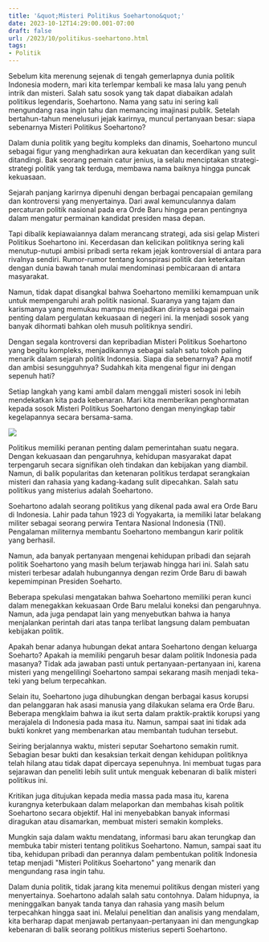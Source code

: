 ```yaml
---
title: '&quot;Misteri Politikus Soehartono&quot;'
date: 2023-10-12T14:29:00.001-07:00
draft: false
url: /2023/10/politikus-soehartono.html
tags: 
- Politik
---
```


  

Sebelum kita merenung sejenak di tengah gemerlapnya dunia politik Indonesia modern, mari kita terlempar kembali ke masa lalu yang penuh intrik dan misteri. Salah satu sosok yang tak dapat diabaikan adalah politikus legendaris, Soehartono. Nama yang satu ini sering kali mengundang rasa ingin tahu dan memancing imajinasi publik. Setelah bertahun-tahun menelusuri jejak karirnya, muncul pertanyaan besar: siapa sebenarnya Misteri Politikus Soehartono?

  

Dalam dunia politik yang begitu kompleks dan dinamis, Soehartono muncul sebagai figur yang menghadirkan aura kekuatan dan kecerdikan yang sulit ditandingi. Bak seorang pemain catur jenius, ia selalu menciptakan strategi-strategi politik yang tak terduga, membawa nama baiknya hingga puncak kekuasaan.

  

Sejarah panjang karirnya dipenuhi dengan berbagai pencapaian gemilang dan kontroversi yang menyertainya. Dari awal kemunculannya dalam percaturan politik nasional pada era Orde Baru hingga peran pentingnya dalam mengatur permainan kandidat presiden masa depan.

  

Tapi dibalik kepiawaiannya dalam merancang strategi, ada sisi gelap Misteri Politikus Soehartono ini. Kecerdasan dan kelicikan politiknya sering kali menutup-nutupi ambisi pribadi serta rekam jejak kontroversial di antara para rivalnya sendiri. Rumor-rumor tentang konspirasi politik dan keterkaitan dengan dunia bawah tanah mulai mendominasi pembicaraan di antara masyarakat.

  

Namun, tidak dapat disangkal bahwa Soehartono memiliki kemampuan unik untuk mempengaruhi arah politik nasional. Suaranya yang tajam dan karismanya yang memukau mampu menjadikan dirinya sebagai pemain penting dalam pergulatan kekuasaan di negeri ini. Ia menjadi sosok yang banyak dihormati bahkan oleh musuh politiknya sendiri.

  

Dengan segala kontroversi dan kepribadian Misteri Politikus Soehartono yang begitu kompleks, menjadikannya sebagai salah satu tokoh paling menarik dalam sejarah politik Indonesia. Siapa dia sebenarnya? Apa motif dan ambisi sesungguhnya? Sudahkah kita mengenal figur ini dengan sepenuh hati?

  

Setiap langkah yang kami ambil dalam menggali misteri sosok ini lebih mendekatkan kita pada kebenaran. Mari kita memberikan penghormatan kepada sosok Misteri Politikus Soehartono dengan menyingkap tabir kegelapannya secara bersama-sama.

  

![](https://akcdn.detik.net.id/visual/2020/09/22/shahnaz-soehartono_169.jpeg?w=900&q=90)

  

Politikus memiliki peranan penting dalam pemerintahan suatu negara. Dengan kekuasaan dan pengaruhnya, kehidupan masyarakat dapat terpengaruh secara signifikan oleh tindakan dan kebijakan yang diambil. Namun, di balik popularitas dan ketenaran politikus terdapat serangkaian misteri dan rahasia yang kadang-kadang sulit dipecahkan. Salah satu politikus yang misterius adalah Soehartono.

  

Soehartono adalah seorang politikus yang dikenal pada awal era Orde Baru di Indonesia. Lahir pada tahun 1923 di Yogyakarta, ia memiliki latar belakang militer sebagai seorang perwira Tentara Nasional Indonesia (TNI). Pengalaman militernya membantu Soehartono membangun karir politik yang berhasil.

  

Namun, ada banyak pertanyaan mengenai kehidupan pribadi dan sejarah politik Soehartono yang masih belum terjawab hingga hari ini. Salah satu misteri terbesar adalah hubungannya dengan rezim Orde Baru di bawah kepemimpinan Presiden Soeharto.

  

Beberapa spekulasi mengatakan bahwa Soehartono memiliki peran kunci dalam menegakkan kekuasaan Orde Baru melalui koneksi dan pengaruhnya. Namun, ada juga pendapat lain yang menyebutkan bahwa ia hanya menjalankan perintah dari atas tanpa terlibat langsung dalam pembuatan kebijakan politik.

  

Apakah benar adanya hubungan dekat antara Soehartono dengan keluarga Soeharto? Apakah ia memiliki pengaruh besar dalam politik Indonesia pada masanya? Tidak ada jawaban pasti untuk pertanyaan-pertanyaan ini, karena misteri yang mengelilingi Soehartono sampai sekarang masih menjadi teka-teki yang belum terpecahkan.

  

Selain itu, Soehartono juga dihubungkan dengan berbagai kasus korupsi dan pelanggaran hak asasi manusia yang dilakukan selama era Orde Baru. Beberapa mengklaim bahwa ia ikut serta dalam praktik-praktik korupsi yang merajalela di Indonesia pada masa itu. Namun, sampai saat ini tidak ada bukti konkret yang membenarkan atau membantah tuduhan tersebut.

  

Seiring berjalannya waktu, misteri seputar Soehartono semakin rumit. Sebagian besar bukti dan kesaksian terkait dengan kehidupan politiknya telah hilang atau tidak dapat dipercaya sepenuhnya. Ini membuat tugas para sejarawan dan peneliti lebih sulit untuk menguak kebenaran di balik misteri politikus ini.

  

Kritikan juga ditujukan kepada media massa pada masa itu, karena kurangnya keterbukaan dalam melaporkan dan membahas kisah politik Soehartono secara objektif. Hal ini menyebabkan banyak informasi diragukan atau disamarkan, membuat misteri semakin kompleks.

  

Mungkin saja dalam waktu mendatang, informasi baru akan terungkap dan membuka tabir misteri tentang politikus Soehartono. Namun, sampai saat itu tiba, kehidupan pribadi dan perannya dalam pembentukan politik Indonesia tetap menjadi "Misteri Politikus Soehartono" yang menarik dan mengundang rasa ingin tahu.

  

Dalam dunia politik, tidak jarang kita menemui politikus dengan misteri yang menyertainya. Soehartono adalah salah satu contohnya. Dalam hidupnya, ia meninggalkan banyak tanda tanya dan rahasia yang masih belum terpecahkan hingga saat ini. Melalui penelitian dan analisis yang mendalam, kita berharap dapat menjawab pertanyaan-pertanyaan ini dan mengungkap kebenaran di balik seorang politikus misterius seperti Soehartono.